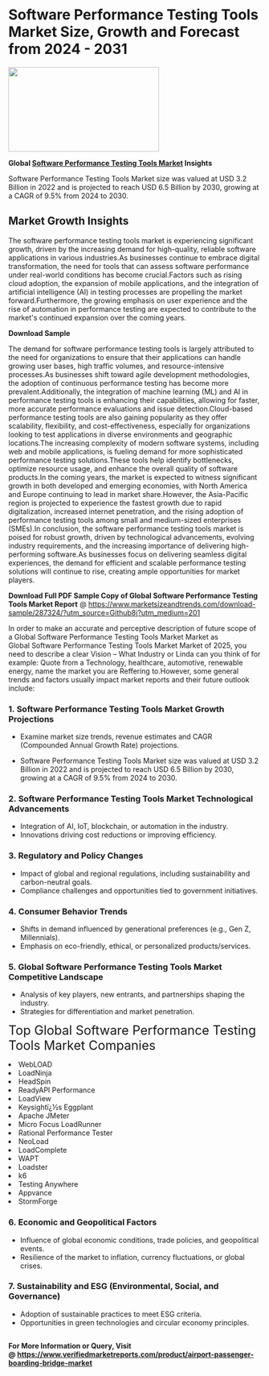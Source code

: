 <H1>Software Performance Testing Tools Market Size, Growth and Forecast from 2024 - 2031</H1><img class="aligncenter size-medium wp-image-584254" src="https://thirdeyenews.in/wp-content/uploads/2024/09/Global-Market-Research-300x168.jpeg" alt="" width="300" height="168" /><p><strong>Global&nbsp;<a href="https://www.marketsizeandtrends.com/download-sample/287324/?utm_source=Github8j?utm_medium=201">Software Performance Testing Tools Market</a> Insights</strong></p><p>Software Performance Testing Tools Market size was valued at USD 3.2 Billion in 2022 and is projected to reach USD 6.5 Billion by 2030, growing at a CAGR of 9.5% from 2024 to 2030.</p><p><h2>Market Growth Insights</h2> <p>The software performance testing tools market is experiencing significant growth, driven by the increasing demand for high-quality, reliable software applications in various industries.As businesses continue to embrace digital transformation, the need for tools that can assess software performance under real-world conditions has become crucial.Factors such as rising cloud adoption, the expansion of mobile applications, and the integration of artificial intelligence (AI) in testing processes are propelling the market forward.Furthermore, the growing emphasis on user experience and the rise of automation in performance testing are expected to contribute to the market's continued expansion over the coming years.</p> <p><strong>Download Sample</strong></p> <p>The demand for software performance testing tools is largely attributed to the need for organizations to ensure that their applications can handle growing user bases, high traffic volumes, and resource-intensive processes.As businesses shift toward agile development methodologies, the adoption of continuous performance testing has become more prevalent.Additionally, the integration of machine learning (ML) and AI in performance testing tools is enhancing their capabilities, allowing for faster, more accurate performance evaluations and issue detection.Cloud-based performance testing tools are also gaining popularity as they offer scalability, flexibility, and cost-effectiveness, especially for organizations looking to test applications in diverse environments and geographic locations.The increasing complexity of modern software systems, including web and mobile applications, is fueling demand for more sophisticated performance testing solutions.These tools help identify bottlenecks, optimize resource usage, and enhance the overall quality of software products.In the coming years, the market is expected to witness significant growth in both developed and emerging economies, with North America and Europe continuing to lead in market share.However, the Asia-Pacific region is projected to experience the fastest growth due to rapid digitalization, increased internet penetration, and the rising adoption of performance testing tools among small and medium-sized enterprises (SMEs).In conclusion, the software performance testing tools market is poised for robust growth, driven by technological advancements, evolving industry requirements, and the increasing importance of delivering high-performing software.As businesses focus on delivering seamless digital experiences, the demand for efficient and scalable performance testing solutions will continue to rise, creating ample opportunities for market players.<p><span class=""><strong>Download Full PDF Sample Copy of Global Software Performance Testing Tools Market Report</strong> @ <a href="https://www.marketsizeandtrends.com/download-sample/287324/?utm_source=Github8j?utm_medium=201" target="_blank">https://www.marketsizeandtrends.com/download-sample/287324/?utm_source=Github8j?utm_medium=201</a></span></p><p>In order to make an accurate and perceptive description of future scope of a Global&nbsp;Software Performance Testing Tools Market Market as Global&nbsp;Software Performance Testing Tools Market Market of 2025, you need to describe a clear Vision &ndash; What Industry or Linda can you think of for example: Quote from a Technology, healthcare, automotive, renewable energy, name the market you are Reffering to.However, some general trends and factors usually impact market reports and their future outlook include:</p><h3>1.&nbsp;<strong>Software Performance Testing Tools Market Growth Projections</strong></h3><ul><li>Examine market size trends, revenue estimates and CAGR (Compounded Annual Growth Rate) projections.</li><li><p>Software Performance Testing Tools Market size was valued at USD 3.2 Billion in 2022 and is projected to reach USD 6.5 Billion by 2030, growing at a CAGR of 9.5% from 2024 to 2030.</p></li></ul><h3>2.&nbsp;<strong>Software Performance Testing Tools Market Technological Advancements</strong></h3><ul><li>Integration of AI, IoT, blockchain, or automation in the industry.</li><li>Innovations driving cost reductions or improving efficiency.</li></ul><h3>3.&nbsp;<strong>Regulatory and Policy Changes</strong></h3><ul><li>Impact of global and regional regulations, including sustainability and carbon-neutral goals.</li><li>Compliance challenges and opportunities tied to government initiatives.</li></ul><h3>4.&nbsp;<strong>Consumer Behavior Trends</strong></h3><ul><li>Shifts in demand influenced by generational preferences (e.g., Gen Z, Millennials).</li><li>Emphasis on eco-friendly, ethical, or personalized products/services.</li></ul><h3>5.&nbsp;<strong>Global Software Performance Testing Tools Market Competitive Landscape</strong></h3><ul><li>Analysis of key players, new entrants, and partnerships shaping the industry.</li><li>Strategies for differentiation and market penetration.</li></ul><p data-pm-slice="1 1 []"><span style="color: inherit; font-family: inherit; font-size: 25px;">Top Global Software Performance Testing Tools Market Companies</span></p><div class="" data-test-id=""><p><li>WebLOAD</li><li> LoadNinja</li><li> HeadSpin</li><li> ReadyAPI Performance</li><li> LoadView</li><li> Keysightï¿½s Eggplant</li><li> Apache JMeter</li><li> Micro Focus LoadRunner</li><li> Rational Performance Tester</li><li> NeoLoad</li><li> LoadComplete</li><li> WAPT</li><li> Loadster</li><li> k6</li><li> Testing Anywhere</li><li> Appvance</li><li> StormForge</li></p></div><h3>6.&nbsp;<strong>Economic and Geopolitical Factors</strong></h3><ul><li>Influence of global economic conditions, trade policies, and geopolitical events.</li><li>Resilience of the market to inflation, currency fluctuations, or global crises.</li></ul><h3>7.&nbsp;<strong>Sustainability and ESG (Environmental, Social, and Governance)</strong></h3><ul><li>Adoption of sustainable practices to meet ESG criteria.</li><li>Opportunities in green technologies and circular economy principles.</li></ul><h2><strong style="font-size: 14px;">For More Information or Query, Visit @&nbsp;</strong><a style="background-color: #ffffff; font-size: 14px;" href="https://www.marketsizeandtrends.com/report/software-performance-testing-tools-market/" target="_blank">https://www.verifiedmarketreports.com/product/airport-passenger-boarding-bridge-market</a></h2>